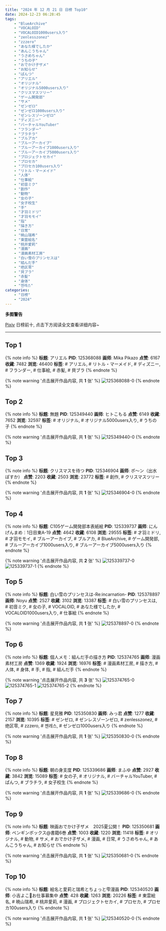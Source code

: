 ```yaml
---
title: "2024 年 12 月 21 日 日榜 Top10"
date: 2024-12-23 06:28:45
tags:
    - "BlueArchive"
    - "VOCALOID"
    - "VOCALOID1000users入り"
    - "zenlesszonez"
    - "zzzero"
    - "あなた様でしたか"
    - "あんこうちゃん"
    - "うさめちゃん"
    - "うちの子"
    - "おでかけ子ザメ"
    - "お知らせ"
    - "ぱんつ"
    - "アリエル"
    - "オリジナル"
    - "オリジナル5000users入り"
    - "クリスマスツリー"
    - "ゲーム開発部"
    - "サメ"
    - "ゼンゼロ"
    - "ゼンゼロ1000users入り"
    - "ゼンレスゾーンゼロ"
    - "ディズニー"
    - "バーチャルYouTuber"
    - "フランダー"
    - "ブラチラ"
    - "ブルアカ"
    - "ブルーアーカイブ"
    - "ブルーアーカイブ1000users入り"
    - "ブルーアーカイブ5000users入り"
    - "プロジェクトセカイ"
    - "プロセカ"
    - "プロセカ100users入り"
    - "リトル・マーメイド"
    - "人体"
    - "仕事絵"
    - "初音ミク"
    - "創作"
    - "動物"
    - "女の子"
    - "女子校生"
    - "手"
    - "才羽ミドリ"
    - "才羽モモイ"
    - "指"
    - "描き方"
    - "日常"
    - "暁山瑞希"
    - "東雲絵名"
    - "桃井愛莉"
    - "漫画"
    - "漫画素材工房"
    - "白い雪のプリンセスは"
    - "組んだ手"
    - "绝区零"
    - "貝ブラ"
    - "赤髪"
    - "身体"
    - "젠레스"
categories:
    - "日榜"
    - "2024"
---
```


<i class="fa fa-triangle-exclamation"></i>**多图警告**<i class="fa fa-triangle-exclamation"></i>

[Pixiv](https://www.pixiv.net/) 日榜前十, 点击下方阅读全文查看详细内容~

<!-- more -->

---

## Top 1

{% note info %}
**标题**: アリエル
**PID**: 125368088 **画师**: Mika Pikazo
**点赞**: 6167 **收藏**: 7482 **浏览**: 46400
**标签**: # アリエル, # リトル・マーメイド, # ディズニー, # フランダー, # 仕事絵, # 赤髪, # 貝ブラ
{% endnote %}

{% note warning '点击展开作品内容, 共 **1** 张' %}
![125368088-0](https://i.pixiv.re/img-original/img/2024/12/21/00/00/25/125368088_p0.png)
{% endnote %}

## Top 2

{% note info %}
**标题**: 無題
**PID**: 125349440 **画师**: ヒトこもる
**点赞**: 6149 **收藏**: 7652 **浏览**: 32597
**标签**: # オリジナル, # オリジナル5000users入り, # うちの子
{% endnote %}

{% note warning '点击展开作品内容, 共 **1** 张' %}
![125349440-0](https://i.pixiv.re/img-original/img/2024/12/20/10/57/16/125349440_p0.png)
{% endnote %}

## Top 3

{% note info %}
**标题**: クリスマスを待つ
**PID**: 125346904 **画师**: ポ～ン（出水ぽすか）
**点赞**: 2203 **收藏**: 2503 **浏览**: 23772
**标签**: # 創作, # クリスマスツリー
{% endnote %}

{% note warning '点击展开作品内容, 共 **1** 张' %}
![125346904-0](https://i.pixiv.re/img-original/img/2024/12/20/07/30/01/125346904_p0.jpg)
{% endnote %}

## Top 4

{% note info %}
**标题**: C105ゲーム開発部本表紙絵
**PID**: 125339737 **画师**: にんげんまめ￤1日目東A-19
**点赞**: 4642 **收藏**: 6108 **浏览**: 29555
**标签**: # 才羽ミドリ, # 才羽モモイ, # ブルーアーカイブ, # ブルアカ, # BlueArchive, # ゲーム開発部, # ブルーアーカイブ1000users入り, # ブルーアーカイブ5000users入り
{% endnote %}

{% note warning '点击展开作品内容, 共 **2** 张' %}
![125339737-0](https://i.pixiv.re/img-original/img/2024/12/22/17/46/37/125339737_p0.png)
![125339737-1](https://i.pixiv.re/img-original/img/2024/12/22/17/46/37/125339737_p1.png)
{% endnote %}

## Top 5

{% note info %}
**标题**: 白い雪のプリンセスは-Re:incarnation-
**PID**: 125378897 **画师**: Noyu
**点赞**: 2527 **收藏**: 3102 **浏览**: 13387
**标签**: # 白い雪のプリンセスは, # 初音ミク, # 女の子, # VOCALOID, # あなた様でしたか, # VOCALOID1000users入り, # 仕事絵
{% endnote %}

{% note warning '点击展开作品内容, 共 **1** 张' %}
![125378897-0](https://i.pixiv.re/img-original/img/2024/12/21/10/58/42/125378897_p0.png)
{% endnote %}

## Top 6

{% note info %}
**标题**: 個人メモ：組んだ手の描き方
**PID**: 125374765 **画师**: 漫画素材工房
**点赞**: 1369 **收藏**: 1924 **浏览**: 16976
**标签**: # 漫画素材工房, # 描き方, # 人体, # 身体, # 手, # 指, # 組んだ手
{% endnote %}

{% note warning '点击展开作品内容, 共 **3** 张' %}
![125374765-0](https://i.pixiv.re/img-original/img/2024/12/21/06/00/05/125374765_p0.jpg)
![125374765-1](https://i.pixiv.re/img-original/img/2024/12/21/06/00/05/125374765_p1.jpg)
![125374765-2](https://i.pixiv.re/img-original/img/2024/12/21/06/00/05/125374765_p2.jpg)
{% endnote %}

## Top 7

{% note info %}
**标题**: 星見雅
**PID**: 125350830 **画师**: みっ君
**点赞**: 1277 **收藏**: 2157 **浏览**: 10395
**标签**: # ゼンゼロ, # ゼンレスゾーンゼロ, # zenlesszonez, # 绝区零, # zzzero, # 젠레스, # ゼンゼロ1000users入り
{% endnote %}

{% note warning '点击展开作品内容, 共 **1** 张' %}
![125350830-0](https://i.pixiv.re/img-original/img/2024/12/20/12/21/51/125350830_p0.jpg)
{% endnote %}

## Top 8

{% note info %}
**标题**: 朝の身支度
**PID**: 125339686 **画师**: まふゆ
**点赞**: 2927 **收藏**: 3842 **浏览**: 15089
**标签**: # 女の子, # オリジナル, # バーチャルYouTuber, # ぱんつ, # ブラチラ, # 女子校生
{% endnote %}

{% note warning '点击展开作品内容, 共 **1** 张' %}
![125339686-0](https://i.pixiv.re/img-original/img/2024/12/20/00/00/25/125339686_p0.png)
{% endnote %}

## Top 9

{% note info %}
**标题**: 映画おでかけ子ザメ　2025夏公開！
**PID**: 125350681 **画师**: ペンギンボックス@書籍6巻
**点赞**: 1003 **收藏**: 1220 **浏览**: 11418
**标签**: # オリジナル, # 動物, # サメ, # おでかけ子ザメ, # 漫画, # 日常, # うさめちゃん, # あんこうちゃん, # お知らせ
{% endnote %}

{% note warning '点击展开作品内容, 共 **1** 张' %}
![125350681-0](https://i.pixiv.re/img-original/img/2024/12/20/12/14/38/125350681_p0.jpg)
{% endnote %}

## Top 10

{% note info %}
**标题**: 絵名と愛莉と瑞希とちょっと雫漫画
**PID**: 125340520 **画师**: 小吉よこ🌟お仕事募集中
**点赞**: 428 **收藏**: 1263 **浏览**: 20226
**标签**: # 東雲絵名, # 暁山瑞希, # 桃井愛莉, # 漫画, # プロジェクトセカイ, # プロセカ, # プロセカ100users入り
{% endnote %}

{% note warning '点击展开作品内容, 共 **1** 张' %}
![125340520-0](https://i.pixiv.re/img-original/img/2024/12/20/00/15/03/125340520_p0.png)
{% endnote %}

